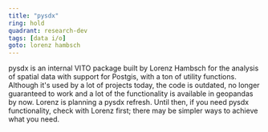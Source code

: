 ```yaml
---
title: "pysdx"
ring: hold
quadrant: research-dev
tags: [data i/o]
goto: lorenz hambsch
---
```


pysdx is an internal VITO package built by Lorenz Hambsch for the analysis of spatial data with support for Postgis, with a ton of utility functions.
Although it's used by a lot of projects today, the code is outdated, no longer guaranteed to work and a lot of the functionality is available in geopandas by now.
Lorenz is planning a pysdx refresh. Until then, if you need pysdx functionality, check with Lorenz first; there may be simpler ways to achieve what you need.
